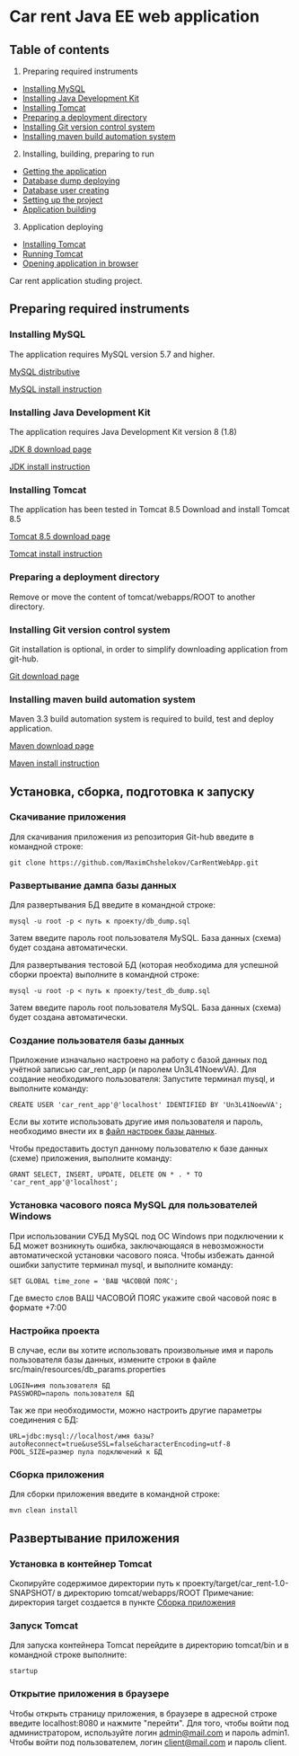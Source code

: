 # Car rent Java EE web application

## Table of contents

1. Preparing required instruments
 + [Installing MySQL](#mysql)
 + [Installing Java Development Kit](#jdk)
 + [Installing Tomcat](#tomcat)
 + [Preparing a deployment directory](#tom_dir)
 + [Installing Git version control system](#git)
 + [Installing maven build automation system](#maven)
2. Installing, building, preparing to run
 + [Getting the application](#clone)
 + [Database dump deploying](#import)
 + [Database user creating](#setup_db)
 + [Setting up the project](#set_param)
 + [Application building](#compile)
3. Application deploying
 + [Installing Tomcat](#tomcat_deploy)
 + [Running Tomcat](#start_tomcat)
 + [Opening application in browser](#browse)



Car rent application studing project.

##	Preparing required instruments
### <a name="mysql"></a>	Installing MySQL

The application requires MySQL version 5.7 and higher.

[MySQL distributive](https://dev.mysql.com/downloads/mysql/)

[MySQL install instruction](https://dev.mysql.com/doc/refman/8.0/en/installing.html)

### <a name="jdk"></a>	Installing Java Development Kit

The application requires Java Development Kit version 8 (1.8)

[JDK 8 download page](http://www.oracle.com/technetwork/java/javase/downloads/jdk8-downloads-2133151.html)

[JDK install instruction](https://docs.oracle.com/javase/8/docs/technotes/guides/install/index.html)

### <a name="tomcat"></a>	Installing Tomcat
The application has been tested in Tomcat 8.5
Download and install Tomcat 8.5

[Tomcat 8.5 download page](https://tomcat.apache.org/download-70.cgi)

[Tomcat install instruction](https://tomcat.apache.org/tomcat-8.5-doc/setup.html)

### <a name="tom_dir"></a>    Preparing a deployment directory

Remove or move the content of tomcat/webapps/ROOT to another directory.

### <a name="git"></a>	Installing Git version control system

Git installation is optional, in order to simplify downloading application from git-hub.

[Git download page](https://git-scm.com/downloads)

### <a name="maven"></a> Installing maven build automation system

Maven 3.3 build automation system is required to build, test and deploy application.

[Maven download page](https://maven.apache.org/download.cgi)

[Maven install instruction](https://maven.apache.org/install.html)


## Установка, сборка, подготовка к запуску
### <a name="clone"></a>	Скачивание приложения

Для скачивания приложения из репозитория Git-hub введите в командной строке:
	
	git clone https://github.com/MaximChshelokov/CarRentWebApp.git

	
### <a name="import"></a>	Развертывание дампа базы данных

Для развертывания БД введите в командной строке:
	
	mysql -u root -p < путь к проекту/db_dump.sql
	
Затем введите пароль root пользователя MySQL. База данных (схема) будет создана автоматически.

Для развертывания тестовой БД (которая необходима для успешной сборки проекта) выполните в командной строке:
	
	mysql -u root -p < путь к проекту/test_db_dump.sql
	
Затем введите пароль root пользователя MySQL. База данных (схема) будет создана автоматически.

### <a name="setup_db"></a>	Создание пользователя базы данных

Приложение изначально настроено на работу с базой данных под учётной записью car_rent_app (и паролем Un3L41NoewVA).
Для создание необходимого пользователя:
Запустите терминал mysql, и выполните команду:
	
	CREATE USER 'car_rent_app'@'localhost' IDENTIFIED BY 'Un3L41NoewVA';
	
Если вы хотите использовать другие имя пользователя и пароль, необходимо внести их в [файл настроек базы данных](#set_param).

Чтобы предоставить доступ данному пользователю к базе данных (схеме) приложения, выполните команду:
    
    GRANT SELECT, INSERT, UPDATE, DELETE ON * . * TO 'car_rent_app'@'localhost';
    
### Установка часового пояса MySQL для пользователей Windows

При использовании СУБД MySQL под ОС Windows при подключении к БД может возникнуть ошибка, заключающаяся в невозможности автоматической установки часового пояса. Чтобы избежать данной ошибки запустите терминал mysql, и выполните команду:
    
    SET GLOBAL time_zone = 'ВАШ ЧАСОВОЙ ПОЯС';
    
Где вместо слов ВАШ ЧАСОВОЙ ПОЯС укажите свой часовой пояс в формате +7:00

### <a name="set_param"></a>	Настройка проекта

В случае, если вы хотите использовать произвольные имя и пароль пользователя базы данных, измените строки в файле src/main/resources/db_params.properties
	
	LOGIN=имя пользователя БД
	PASSWORD=пароль пользователя БД
	
Так же при необходимости, можно настроить другие параметры соединения с БД:
	
	URL=jdbc:mysql://localhost/имя базы?autoReconnect=true&useSSL=false&characterEncoding=utf-8
	POOL_SIZE=размер пула подключений к БД
	
### <a name="compile"></a>  Сборка приложения

Для сборки приложения введите в командной строке:
	
	mvn clean install
	
## Развертывание приложения
### <a name="tomcat_deploy"></a> Установка в контейнер Tomcat

Скопируйте содержимое директории путь к проекту/target/car_rent-1.0-SNAPSHOT/ в директорию tomcat/webapps/ROOT
Примечание: директория target создается в пункте [Сборка приложения](#compile)

### <a name="start_tomcat"></a>  Запуск Tomcat

Для запуска контейнера Tomcat перейдите в директорию tomcat/bin и в командной строке выполните:
    
    startup
    
### <a name="browse"></a>   Открытие приложения в браузере

Чтобы открыть страницу приложения, в браузере в адресной строке введите localhost:8080 и нажмите "перейти".
Для того, чтобы войти под администратором, используйте логин admin@mail.com и пароль admin1.
Чтобы войти под пользователем, логин client@mail.com и пароль client.

